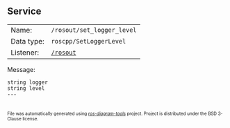 <!--
File was automatically generated using 'ros-diagram-tools' project.
Project is distributed under the BSD 3-Clause license.
-->

## Service


|     |     |
| --- | --- |
| Name: | `/rosout/set_logger_level` |
| Data type: | `roscpp/SetLoggerLevel` |
| Listener: | [`/rosout`](n__rosout.md) |

Message:
```
string logger
string level
---

```



</br>
<font size="1">
File was automatically generated using <a href="https://github.com/anetczuk/ros-diagram-tools"><i>ros-diagram-tools</i></a> project.
Project is distributed under the BSD 3-Clause license.
</font>
